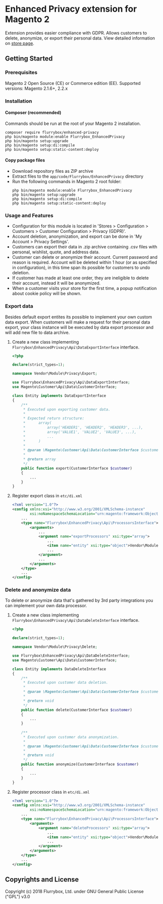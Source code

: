 # Enhanced Privacy extension for Magento 2

Extension provides easier compliance with GDPR. Allows customers to delete, anonymize, or export their personal data.
View detailed information on [store page](https://flurrybox.com/enhanced-privacy.html).

## Getting Started

### Prerequisites

Magento 2 Open Source (CE) or Commerce edition (EE).
Supported versions: Magento 2.1.6+, 2.2.x

### Installation

#### Composer (recommended)

Commands should be run at the root of your Magento 2 installation.
```
composer require flurrybox/enhanced-privacy
php bin/magento module:enable Flurrybox_EnhancedPrivacy
php bin/magento setup:upgrade
php bin/magento setup:di:compile
php bin/magento setup:static-content:deploy
```

#### Copy package files

- Download repository files as ZIP archive
- Extract files to the `app/code/Flurrybox/EnhancedPrivacy` directory
- Run the following commands in Magento 2 root folder:
    ```
    php bin/magento module:enable Flurrybox_EnhancedPrivacy
    php bin/magento setup:upgrade
    php bin/magento setup:di:compile
    php bin/magento setup:static-content:deploy
    ```

### Usage and Features

* Configuration for this module is located in 'Stores > Configuration > Customers > Customer Configuration > Privacy (GDPR)'.
* Account deletion, anonymization, and export can be done in 'My Account > Privacy Settings'.
* Customers can export their data in .zip archive containing .csv files with personal, wishlist, quote, and address data.
* Customer can delete or anonymize their account. Current password and reason is required. Account will be deleted within 1 hour (or as specified in configuration), in this time span its possible for customers to undo deletion.
* If customer has made at least one order, they are ineligible to delete their account, instead it will be anonymized.
* When a customer visits your store for the first time, a popup notification about cookie policy will be shown.

### Export data
Besides default export entites its possible to implement your own custom data export.
When customers will make a request for their personal data export, your class instance will be executed by data export processor and will add new file to data archive.

1. Create a new class implementing `Flurrybox\EnhancedPrivacy\Api\DataExportInterface` interface.
    ```php
    <?php

    declare(strict_types=1);

    namespace Vendor\Module\Privacy\Export;
    
    use Flurrybox\EnhancedPrivacy\Api\DataExportInterface;
    use Magento\Customer\Api\Data\CustomerInterface;
    
    class Entity implements DataExportInterface
    {
        /**
         * Executed upon exporting customer data.
         *
         * Expected return structure:
         *      array(
         *          array('HEADER1', 'HEADER2', 'HEADER3', ...),
         *          array('VALUE1', 'VALUE2', 'VALUE3', ...),
         *          ...
         *      )
         *
         * @param \Magento\Customer\Api\Data\CustomerInterface $customer
         *
         * @return array
         */
        public function export(CustomerInterface $customer)
        {
            ...
        }
    }
    ```
2. Register export class in `etc/di.xml`
    ```xml
    <?xml version="1.0"?>
    <config xmlns:xsi="http://www.w3.org/2001/XMLSchema-instance"
            xsi:noNamespaceSchemaLocation="urn:magento:framework:ObjectManager/etc/config.xsd">
        ...
        <type name="Flurrybox\EnhancedPrivacy\Api\ProcessorsInterface">
            <arguments>
                ...
                <argument name="exportProcessors" xsi:type="array">
                    ...
                    <item name="entity" xsi:type="object">Vendor\Module\Privacy\Export\Entity</item>
                    ...
                </argument>
                ...
            </arguments>
        </type>
        ...
    </config>
    ```

### Delete and anonymize data
To delete or anonymize data that's gathered by 3rd party integrations you can implement your own data processor.

1. Create a new class implementing `Flurrybox\EnhancedPrivacy\Api\DataDeleteInterface` interface.
    ```php
    <?php
    
    declare(strict_types=1);
    
    namespace Vendor\Module\Privacy\Delete;
    
    use Flurrybox\EnhancedPrivacy\Api\DataDeleteInterface;
    use Magento\Customer\Api\Data\CustomerInterface;
    
    class Entity implements DataDeleteInterface
    {
        /**
         * Executed upon customer data deletion.
         *
         * @param \Magento\Customer\Api\Data\CustomerInterface $customer
         *
         * @return void
         */
        public function delete(CustomerInterface $customer)
        {
            ...
        }
        
        /**
         * Executed upon customer data anonymization.
         *
         * @param \Magento\Customer\Api\Data\CustomerInterface $customer
         *
         * @return void
         */
        public function anonymize(CustomerInterface $customer)
        {
            ...
        }
    }
    ```
2. Register processor class in `etc/di.xml`
    ```xml
    <?xml version="1.0"?>
    <config xmlns:xsi="http://www.w3.org/2001/XMLSchema-instance"
            xsi:noNamespaceSchemaLocation="urn:magento:framework:ObjectManager/etc/config.xsd">
        ...
        <type name="Flurrybox\EnhancedPrivacy\Api\ProcessorsInterface">
            <arguments>
                <argument name="deleteProcessors" xsi:type="array">
                    ...
                    <item name="entity" xsi:type="object">Vendor\Module\Privacy\Delete\Entity</item>
                    ...
                </argument>
            </arguments>
        </type>
        ...
    </config>
    ```

## Copyrights and License

Copyright (c) 2018 Flurrybox, Ltd. under GNU General Public License ("GPL") v3.0